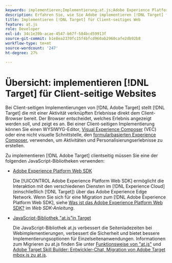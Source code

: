 ```yaml
---
keywords: implementieren;Implementierung;at.js;Adobe Experience Platform Web SDK;aep Web SDK
description: Erfahren Sie, wie Sie Adobe implementieren [!DNL Target] für Client-seitige Websites mit dem Adobe Experience Platform Web SDK (AEP Web SDK) oder dem [!DNL Target] at.js-JavaScript-Bibliothek.
title: Implementieren [!DNL Target] für Client-seitiges Web
feature: at.js
role: Developer
exl-id: 34c1e39b-acae-4547-b67f-584bcd59913f
source-git-commit: b1e8ea2370fc15f4bfcd960ab2960cafe2db92b8
workflow-type: tm+mt
source-wordcount: '247'
ht-degree: 27%

---
```


# Übersicht: implementieren [!DNL Target] für Client-seitige Websites

Bei Client-seitigen Implementierungen von [!DNL Adobe Target] stellt [!DNL Target] die mit einer Aktivität verknüpften Erlebnisse direkt dem Client-Browser bereit. Der Browser entscheidet, welches Erlebnis angezeigt werden soll, und zeigt es an. Bei einer Client-seitigen Implementierung können Sie einen WYSIWYG-Editor, [Visual Experience Composer](/help/main/c-experiences/c-visual-experience-composer/visual-experience-composer.md) (VEC) oder eine nicht visuelle Schnittstelle, den [formularbasierten Experience Composer](/help/main/c-experiences/form-experience-composer.md), verwenden, um Aktivitäten und Personalisierungserlebnisse zu erstellen.

Zu implementieren [!DNL Adobe Target] clientseitig müssen Sie eine der folgenden JavaScript-Bibliotheken verwenden:

* [Adobe Experience Platform Web SDK](https://developer.adobe.com/target/implement/client-side/aep-web-sdk/)

   Die [!UICONTROL Adobe Experience Platform Web SDK] ermöglicht die Interaktion mit den verschiedenen Diensten im [!DNL Experience Cloud] (einschließlich [!DNL Target]) über das Adobe Experience Edge Network. Wenn Sie sich für eine Migration zum [!DNL Adobe Experience Platform Web SDK], siehe [Was ist das Adobe Experience Platform Web SDK?](https://developer.adobe.com/target/implement/client-side/aep-web-sdk/) im *Web SDK-Anleitung*.

* [JavaScript-Bibliothek &quot;at.js&quot;in Target](https://developer.adobe.com/target/implement/client-side/atjs/how-atjs-works/how-atjs-works/)

   Die JavaScript-Bibliothek at.js verbessert die Seitenladezeiten bei Webimplementierungen, verbessert die Sicherheit und bietet bessere Implementierungsoptionen für Einzelseitenanwendungen. Informationen zum Migrieren zu at.js finden Sie unter [Funktionsweise von &quot;at.js&quot;](https://developer.adobe.com/target/implement/client-side/atjs/how-atjs-works/how-atjs-works/) und [Adobe Target Skill Builder: Entwickler-Chat, Migration von Adobe Target mbox.js zu at.js](https://seminars.adobeconnect.com/ptdo6mfo6qn6/?proto=true).



